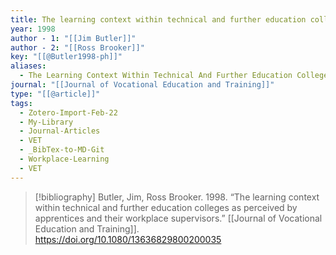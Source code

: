```yaml
---
title: The learning context within technical and further education colleges as perceived by apprentices and their workplace supervisors
year: 1998
author - 1: "[[Jim Butler]]"
author - 2: "[[Ross Brooker]]"
key: "[[@Butler1998-ph]]"
aliases:
  - The Learning Context Within Technical And Further Education Colleges As Perceived By Apprentices And Their Workplace Supervisors
journal: "[[Journal of Vocational Education and Training]]"
type: "[[@article]]"
tags:
  - Zotero-Import-Feb-22
  - My-Library
  - Journal-Articles
  - VET
  - _BibTex-to-MD-Git
  - Workplace-Learning
  - VET
---
```


> [!bibliography]
> Butler, Jim, Ross Brooker. 1998. “The learning context within technical and further education colleges as perceived by apprentices and their workplace supervisors.” [[Journal of Vocational Education and Training]]. https://doi.org/10.1080/13636829800200035